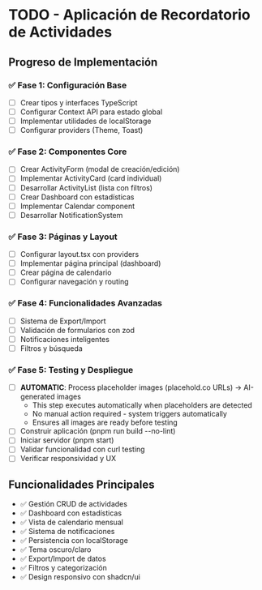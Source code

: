 # TODO - Aplicación de Recordatorio de Actividades

## Progreso de Implementación

### ✅ Fase 1: Configuración Base
- [ ] Crear tipos y interfaces TypeScript
- [ ] Configurar Context API para estado global
- [ ] Implementar utilidades de localStorage
- [ ] Configurar providers (Theme, Toast)

### ✅ Fase 2: Componentes Core  
- [ ] Crear ActivityForm (modal de creación/edición)
- [ ] Implementar ActivityCard (card individual)
- [ ] Desarrollar ActivityList (lista con filtros)
- [ ] Crear Dashboard con estadísticas
- [ ] Implementar Calendar component
- [ ] Desarrollar NotificationSystem

### ✅ Fase 3: Páginas y Layout
- [ ] Configurar layout.tsx con providers
- [ ] Implementar página principal (dashboard)
- [ ] Crear página de calendario
- [ ] Configurar navegación y routing

### ✅ Fase 4: Funcionalidades Avanzadas
- [ ] Sistema de Export/Import
- [ ] Validación de formularios con zod
- [ ] Notificaciones inteligentes
- [ ] Filtros y búsqueda

### ✅ Fase 5: Testing y Despliegue
- [ ] **AUTOMATIC**: Process placeholder images (placehold.co URLs) → AI-generated images
  - This step executes automatically when placeholders are detected
  - No manual action required - system triggers automatically
  - Ensures all images are ready before testing
- [ ] Construir aplicación (pnpm run build --no-lint)
- [ ] Iniciar servidor (pnpm start)
- [ ] Validar funcionalidad con curl testing
- [ ] Verificar responsividad y UX

## Funcionalidades Principales
- ✅ Gestión CRUD de actividades
- ✅ Dashboard con estadísticas
- ✅ Vista de calendario mensual  
- ✅ Sistema de notificaciones
- ✅ Persistencia con localStorage
- ✅ Tema oscuro/claro
- ✅ Export/Import de datos
- ✅ Filtros y categorización
- ✅ Design responsivo con shadcn/ui